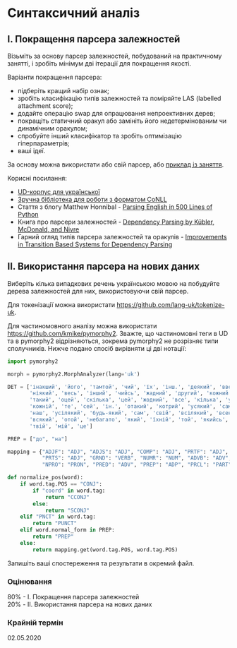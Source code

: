 # Синтаксичний аналіз

## I. Покращення парсера залежностей

Візьміть за основу парсер залежностей, побудований на практичному занятті, і зробіть мінімум дві ітерації для покращення якості.

Варіанти покращення парсера:
* підберіть кращий набір ознак;
* зробіть класифікацію типів залежностей та поміряйте LAS (labelled attachment score);
* додайте операцію swap для опрацювання непроективних дерев;
* покращіть статичний оракул або замініть його недетермінованим чи динамічним оракулом;
* спробуйте інший класифікатор та зробіть оптимізацію гіперпараметрів;
* ваші ідеї.

За основу можна використати або свій парсер, або [приклад із заняття](../lectures/08-dep-parser-uk.ipynb).

Корисні посилання:
* [UD-корпус для української](https://github.com/UniversalDependencies/UD_Ukrainian-IU/)
* [Зручна бібліотека для роботи з форматом CoNLL](https://github.com/EmilStenstrom/conllu)
* Стаття з блогу Matthew Honnibal - [Parsing English in 500 Lines of Python](https://explosion.ai/blog/parsing-english-in-python)
* Книга про парсери залежностей - [Dependency Parsing by Kübler, McDonald, and Nivre](https://books.google.com.ua/books?id=k3iiup7HB9UC&pg=PA21&hl=uk&source=gbs_toc_r&cad=4#v=onepage&q&f=false)
* Гарний огляд типів парсера залежностей та оракулів - [Improvements in Transition Based Systems for Dependency Parsing](http://paduaresearch.cab.unipd.it/8004/1/Tesi.pdf)

## II. Використання парсера на нових даних

Виберіть кілька випадкових речень українською мовою на побудуйте дерева залежностей для них, використовуючи свій парсер.

Для токенізації можна використати https://github.com/lang-uk/tokenize-uk.

Для частиномовного аналізу можна використати https://github.com/kmike/pymorphy2. Зважте, що частиномовні теги в UD та в pymorphy2 відрізняються, зокрема pymorphy2 не розрізняє типи сполучників. Нижче подано спосіб вирівняти ці дві нотації:

```python
import pymorphy2

morph = pymorphy2.MorphAnalyzer(lang='uk')

DET = ['інакший', 'його', 'тамтой', 'чий', 'їх', 'інш.', 'деякий', 'ввесь', 'ваш', 
       'ніякий', 'весь', 'інший', 'чийсь', 'жадний', 'другий', 'кожний', 
       'такий', 'оцей', 'скілька', 'цей', 'жодний', 'все', 'кілька', 'увесь', 
       'кожній', 'те', 'сей', 'ін.', 'отакий', 'котрий', 'усякий', 'самий', 
       'наш', 'усілякий', 'будь-який', 'сам', 'свій', 'всілякий', 'всенький', 'її', 
       'всякий', 'отой', 'небагато', 'який', 'їхній', 'той', 'якийсь', 'ин.', 'котрийсь', 
       'твій', 'мій', 'це']

PREP = ["до", "на"]

mapping = {"ADJF": "ADJ", "ADJS": "ADJ", "COMP": "ADJ", "PRTF": "ADJ",
           "PRTS": "ADJ", "GRND": "VERB", "NUMR": "NUM", "ADVB": "ADV",
           "NPRO": "PRON", "PRED": "ADV", "PREP": "ADP", "PRCL": "PART"}

def normalize_pos(word):
    if word.tag.POS == "CONJ":
        if "coord" in word.tag:
            return "CCONJ"
        else:
            return "SCONJ"
    elif "PNCT" in word.tag:
        return "PUNCT"
    elif word.normal_form in PREP:
        return "PREP"
    else:
        return mapping.get(word.tag.POS, word.tag.POS)
```

Запишіть ваші спостереження та результати в окремий файл.

### Оцінювання

80% - I. Покращення парсера залежностей  
20% - II. Використання парсера на нових даних

### Крайній термін

02.05.2020
